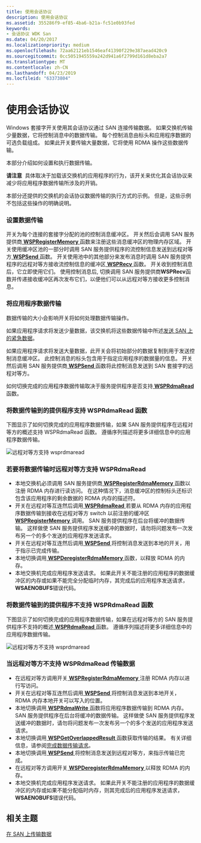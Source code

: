 ```yaml
---
title: 使用会话协议
description: 使用会话协议
ms.assetid: 355286f9-ef85-4ba6-b21a-fc51e0b93fed
keywords:
- 会话协议 WDK San
ms.date: 04/20/2017
ms.localizationpriority: medium
ms.openlocfilehash: 72aa62121eb1546eaf41390f229e387aead420c9
ms.sourcegitcommit: 0cc5051945559a242d941a6f2799d161d8eba2a7
ms.translationtype: MT
ms.contentlocale: zh-CN
ms.lasthandoff: 04/23/2019
ms.locfileid: "63373804"
---
```

# <a name="using-session-protocol"></a>使用会话协议





Windows 套接字开关使用其会话协议通过 SAN 连接传输数据。 如果交换机传输少量数据，它将控制消息中的数据传输。 每个控制消息由标头和应用程序数据的可选负载组成。 如果此开关要传输大量数据，它将使用 RDMA 操作这些数据传输。

本部分介绍如何设置和执行数据传输。

**请注意**  具体取决于加载该交换机的应用程序的行为，该开关来优化其会话协议来减少将应用程序数据传输所涉及的开销。

 

本部分还提供的交换机的会话协议数据传输的执行方式的示例。 但是，这些示例不包括这些操作的明确说明。

### <a name="setting-up-a-data-transfer"></a>设置数据传输

开关为每个连接的套接字分配的池的控制消息缓冲区。 开关然后会调用 SAN 服务提供商[ **WSPRegisterMemory** ](https://msdn.microsoft.com/library/windows/hardware/ff566311)函数来注册这些消息缓冲区的物理内存区域。 开关使用缓冲区池的一部分时调用 SAN 服务提供程序的流控制信息发送到远程对等方[ **WSPSend** ](https://msdn.microsoft.com/library/windows/hardware/ff566316)函数。 开关使用池中的其他部分来发布消息时调用 SAN 服务提供程序的远程对等方接收流控制信息的缓冲区[ **WSPRecv** ](https://msdn.microsoft.com/library/windows/hardware/ff566309)函数。 开关收到控制消息后，它立即使用它们。 使用控制消息后, 切换调用 SAN 服务提供商**WSPRecv**函数并传递接收缓冲区再次发布它们，以便他们可以从远程对等方接收更多控制消息。

### <a name="transferring-application-data"></a>将应用程序数据传输

数据传输的大小会影响开关将如何处理数据传输操作。

如果应用程序请求将发送少量数据，该交换机将这些数据传输中所述[发送 SAN 上的紧急数据](sending-urgent-data-on-a-san.md)。

如果应用程序请求将发送大量数据，此开关会将初始部分的数据复制到用于发送控制消息缓冲区。 此控制消息的标头包含用于指定应用程序的数据量的信息。 开关然后调用 SAN 服务提供商[ **WSPSend** ](https://msdn.microsoft.com/library/windows/hardware/ff566316)函数将此控制消息发送到 SAN 套接字的远程对等方。

如何切换完成的应用程序数据传输取决于服务提供程序是否支持[ **WSPRdmaRead** ](https://msdn.microsoft.com/library/windows/hardware/ff566304)函数。

### <a name="data-transfer-to-a-provider-that-supports-the-wsprdmaread-function"></a>将数据传输到的提供程序支持 WSPRdmaRead 函数

下图显示了如何切换完成的应用程序数据传输，如果 SAN 服务提供程序在远程对等方的概述支持 WSPRdmaRead 函数。 遵循序列描述将更多详细信息中的应用程序数据传输。

![远程对等方支持 wsprdmaread](images/wsprdmaread.png)

### <a name="to-transfer-data-when-the-remote-peer-supports-wsprdmaread"></a>若要将数据传输时远程对等方支持 WSPRdmaRead

-   本地交换机必须调用 SAN 服务提供商[ **WSPRegisterRdmaMemory** ](https://msdn.microsoft.com/library/windows/hardware/ff566313)函数以注册 RDMA 内存进行读访问。 在这种情况下，消息缓冲区的控制标头还标识包含该应用程序的剩余数据的 RDMA 内存的描述符。
-   开关在远程对等互连然后调用[ **WSPRdmaRead** ](https://msdn.microsoft.com/library/windows/hardware/ff566304)若要从 RDMA 内存的应用程序数据传输到接收在远程对等方 switch 以前注册的缓冲区[**WSPRegisterMemory** ](https://msdn.microsoft.com/library/windows/hardware/ff566311)调用。 SAN 服务提供程序在后台将缓冲的数据传输。 这样做使 SAN 服务提供程序发送缓冲的数据时，请勿将问题发布一次发布另一个的多个发送的应用程序发送请求。
-   开关在远程对等互连然后调用[ **WSPSend** ](https://msdn.microsoft.com/library/windows/hardware/ff566316)将控制消息发送到本地的开关，用于指示已完成传输。
-   本地切换调用[ **WSPDeregisterRdmaMemory** ](https://msdn.microsoft.com/library/windows/hardware/ff566281)函数，以释放 RDMA 的内存。
-   本地交换机完成应用程序发送请求。 如果此开关不能注册的应用程序的数据缓冲区的内存或如果不能完全分配临时内存，其完成后的应用程序发送请求， **WSAENOBUFS**错误代码。

### <a name="data-transfer-to-a-provider-that-does-not-support-the-wsprdmaread-function"></a>将数据传输到的提供程序不支持 WSPRdmaRead 函数

下图显示了如何切换完成的应用程序数据传输，如果在远程对等方的 SAN 服务提供程序不支持的概述[ **WSPRdmaRead** ](https://msdn.microsoft.com/library/windows/hardware/ff566304)函数。 遵循序列描述将更多详细信息中的应用程序数据传输。

![远程对等方不支持 wsprdmaread](images/wsprdmaread2.png)

### <a name="to-transfer-data-when-the-remote-peer-does-not-support-wsprdmaread"></a>当远程对等方不支持 WSPRdmaRead 传输数据

-   在远程对等方调用开关[ **WSPRegisterRdmaMemory** ](https://msdn.microsoft.com/library/windows/hardware/ff566313)注册 RDMA 内存以进行写访问。
-   开关在远程对等互连然后调用[ **WSPSend** ](https://msdn.microsoft.com/library/windows/hardware/ff566316)将控制消息发送到本地开关，RDMA 内存本地开关可以写入的位置。
-   本地切换调用[ **WSPRdmaWrite** ](https://msdn.microsoft.com/library/windows/hardware/ff566306)函数将应用程序数据传输到 RDMA 内存。 SAN 服务提供程序在后台将缓冲的数据传输。 这样做使 SAN 服务提供程序发送缓冲的数据时，请勿将问题发布一次发布另一个的多个发送的应用程序发送请求。
-   本地切换调用[ **WSPGetOverlappedResult** ](https://msdn.microsoft.com/library/windows/hardware/ff566288)函数获取传输的结果。 有关详细信息，请参阅[完成数据传输请求](completing-data-transfer-requests.md)。
-   本地切换调用[ **WSPSend** ](https://msdn.microsoft.com/library/windows/hardware/ff566316)将控制消息发送到远程对等方，来指示传输已完成。
-   在远程对等方调用开关[ **WSPDeregisterRdmaMemory** ](https://msdn.microsoft.com/library/windows/hardware/ff566281)以释放 RDMA 的内存。
-   本地交换机完成应用程序发送请求。 如果此开关不能注册的应用程序的数据缓冲区的内存或如果不能分配临时内存，则其完成后的应用程序发送请求， **WSAENOBUFS**错误代码。

## <a name="related-topics"></a>相关主题


[在 SAN 上传输数据](transferring-data-on-a-san.md)

 

 






